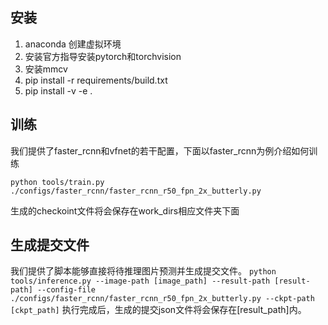## 安装
1. anaconda 创建虚拟环境
2. 安装官方指导安装pytorch和torchvision
3. 安装mmcv
4. pip install -r requirements/build.txt
5. pip install -v -e .

## 训练
我们提供了faster_rcnn和vfnet的若干配置，下面以faster_rcnn为例介绍如何训练

`
python tools/train.py ./configs/faster_rcnn/faster_rcnn_r50_fpn_2x_butterly.py
`

生成的checkoint文件将会保存在work_dirs相应文件夹下面


## 生成提交文件
我们提供了脚本能够直接将待推理图片预测并生成提交文件。
`
python tools/inference.py --image-path [image_path] --result-path [result-path] --config-file ./configs/faster_rcnn/faster_rcnn_r50_fpn_2x_butterly.py --ckpt-path [ckpt_path]
`
执行完成后，生成的提交json文件将会保存在[result_path]内。